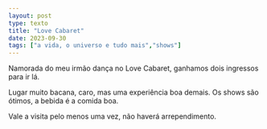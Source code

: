 ```yaml
---
layout: post
type: texto
title: "Love Cabaret"
date: 2023-09-30
tags: ["a vida, o universo e tudo mais","shows"]
---
```

Namorada do meu irmão dança no Love Cabaret, ganhamos dois ingressos para ir lá.  

Lugar muito bacana, caro, mas uma experiência boa demais. Os shows são ótimos, a bebida é a comida boa.  

Vale a visita pelo menos uma vez, não haverá arrependimento.